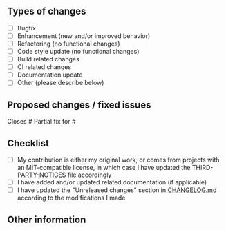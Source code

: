 ## Types of changes

<!--
What types of changes does the PR introduce?
Put an 'x' in the boxes that apply.
Please do not remove, reorder, or add items.
-->

- [ ] Bugfix
- [ ] Enhancement (new and/or improved behavior)
- [ ] Refactoring (no functional changes)
- [ ] Code style update (no functional changes)
- [ ] Build related changes
- [ ] CI related changes
- [ ] Documentation update
- [ ] Other (please describe below)

## Proposed changes / fixed issues

<!--
Bugfix and enhancement PRs MUST refer to existing issues.
Example:

Closes #nnnn #nnnn
Partial fix for #nnnn (followed by a brief explanation, or "see below")

For other PR types, delete the two lines below and add a clear and concise description of your changes.
-->

Closes #
Partial fix for #

## Checklist

<!--
Put an `x` in the boxes that apply. You can also fill these out after creating the PR.
If you're unsure about any of the following items, don't hesitate to ask. We're here to help!
-->

- [ ] My contribution is either my original work, or comes from projects with an MIT-compatible license, in which case I have updated the THIRD-PARTY-NOTICES file accordingly
- [ ] I have added and/or updated related documentation (if applicable)
- [ ] I have updated the "Unreleased changes" section in [CHANGELOG.md](https://github.com/Tenacom/Cecil.XmlDocNames/blob/master/CHANGELOG.md) according to the modifications I made

## Other information

<!--
If this is a relatively large or complex change, kick off the discussion by explaining why you chose the solution you did,
what alternatives you considered, etc.
-->

